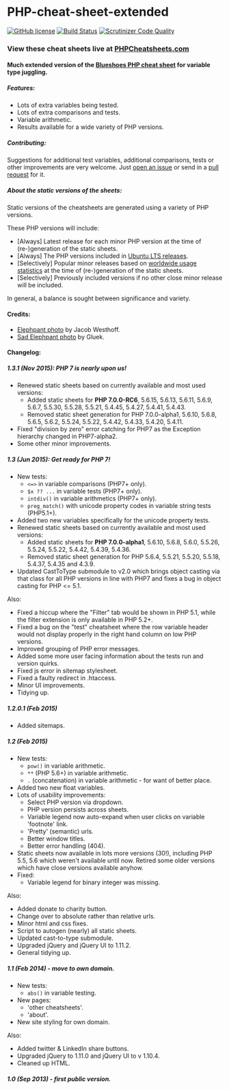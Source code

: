 PHP-cheat-sheet-extended
========================
[![GitHub license](https://img.shields.io/badge/license-GPLv3-blue.svg)](https://raw.githubusercontent.com/jrfnl/PHP-cheat-sheet-extended/master/LICENSE.md)
[![Build Status](https://travis-ci.org/jrfnl/PHP-cheat-sheet-extended.svg?branch=master)](https://travis-ci.org/jrfnl/PHP-cheat-sheet-extended)
[![Scrutinizer Code Quality](https://scrutinizer-ci.com/g/jrfnl/PHP-cheat-sheet-extended/badges/quality-score.png?b=master)](https://scrutinizer-ci.com/g/jrfnl/PHP-cheat-sheet-extended/?branch=master)


### View these cheat sheets live at [PHPCheatsheets.com](http://phpcheatsheets.com/)


#### Much extended version of the [Blueshoes PHP cheat sheet](http://www.blueshoes.org/en/developer/php_cheat_sheet/) for variable type juggling.


##### Features:
* Lots of extra variables being tested.
* Lots of extra comparisons and tests.
* Variable arithmetic.
* Results available for a wide variety of PHP versions.


##### Contributing:
Suggestions for additional test variables, additional comparisons, tests or other improvements are very welcome. Just [open an issue](https://github.com/jrfnl/PHP-cheat-sheet-extended/issues) or send in a [pull request](https://github.com/jrfnl/PHP-cheat-sheet-extended/pulls) for it.


##### About the static versions of the sheets:

Static versions of the cheatsheets are generated using a variety of PHP versions.

These PHP versions will include:
* [Always] Latest release for each minor PHP version at the time of (re-)generation of the static sheets.
* [Always] The PHP versions included in [Ubuntu LTS releases](http://distrowatch.com/table.php?distribution=Ubuntu).
* [Selectively] Popular minor releases based on [worldwide usage statistics](http://w3techs.com/technologies/details/pl-php/all/all) at the time of (re-)generation of the static sheets.
* [Selectively] Previously included versions if no other close minor release will be included.

In general, a balance is sought between significance and variety.


#### Credits:
* [Elephpant photo](http://www.flickr.com/photos/jakobwesthoff/3231273333/) by Jacob Westhoff.
* [Sad Elephpant photo](http://www.flickr.com/photos/gluek/100179589/) by Gluek.


#### Changelog:

##### 1.3.1 (Nov 2015): PHP 7 is nearly upon us!
* Renewed static sheets based on currently available and most used versions:
	- Added static sheets for **PHP 7.0.0-RC6**, 5.6.15, 5.6.13, 5.6.11, 5.6.9, 5.6.7, 5.5.30, 5.5.28, 5.5.21, 5.4.45, 5.4.27, 5.4.41, 5.4.43.
	- Removed static sheet generation for PHP 7.0.0-alpha1, 5.6.10, 5.6.8, 5.6.5, 5.6.2, 5.5.24, 5.5.22, 5.4.42, 5.4.33, 5.4.20, 5.4.11.
* Fixed "division by zero" error catching for PHP7 as the Exception hierarchy changed in PHP7-alpha2.
* Some other minor improvements.


##### 1.3 (Jun 2015): Get ready for PHP 7!
* New tests:
	- `<=>` in variable comparisons (PHP7+ only).
	- `$x ?? ...` in variable tests (PHP7+ only).
	- `intdiv()` in variable arithmetics (PHP7+ only).
	- `preg_match()` with unicode property codes in variable string tests (PHP5.1+).
* Added two new variables specifically for the unicode property tests.
* Renewed static sheets based on currently available and most used versions:
	- Added static sheets for **PHP 7.0.0-alpha1**, 5.6.10, 5.6.8, 5.6.0, 5.5.26, 5.5.24, 5.5.22, 5.4.42, 5.4.39, 5.4.36.
	- Removed static sheet generation for PHP 5.6.4, 5.5.21, 5.5.20, 5.5.18, 5.4.37, 5.4.35 and 4.3.9.
* Updated CastToType submodule to v2.0 which brings object casting via that class for all PHP versions in line with PHP7 and fixes a bug in object casting for PHP <= 5.1.

Also:
* Fixed a hiccup where the "Filter" tab would be shown in PHP 5.1, while the filter extension is only available in PHP 5.2+.
* Fixed a bug on the "test" cheatsheet where the row variable header would not display properly in the right hand column on low PHP versions.
* Improved grouping of PHP error messages.
* Added some more user facing information about the tests run and version quirks.
* Fixed js error in sitemap stylesheet.
* Fixed a faulty redirect in .htaccess.
* Minor UI improvements.
* Tidying up.


##### 1.2.0.1 (Feb 2015)
* Added sitemaps.


##### 1.2 (Feb 2015)
* New tests:
	- `pow()` in variable arithmetic.
	- `**` (PHP 5.6+) in variable arithmetic.
	- `.` (concatenation) in variable arithmetic - for want of better place.
* Added two new float variables.
* Lots of usability improvements:
	- Select PHP version via dropdown.
	- PHP version persists across sheets.
	- Variable legend now auto-expand when user clicks on variable 'footnote' link.
	- 'Pretty' (semantic) urls.
	- Better window titles.
	- Better error handling (404).
* Static sheets now available in lots more versions (30!), including PHP 5.5, 5.6 which weren't available until now. Retired some older versions which have close versions available anyhow.
* Fixed:
	- Variable legend for binary integer was missing.

Also:
* Added donate to charity button.
* Change over to absolute rather than relative urls.
* Minor html and css fixes.
* Script to autogen (nearly) all static sheets.
* Updated cast-to-type submodule.
* Upgraded jQuery and jQuery UI to 1.11.2.
* General tidying up.


##### 1.1 (Feb 2014) - move to own domain.
* New tests:
	- `abs()` in variable testing.
* New pages:
	- 'other cheatsheets'.
	- 'about'.
* New site styling for own domain.

Also:
* Added twitter & LinkedIn share buttons.
* Upgraded jQuery to 1.11.0 and jQuery UI to v 1.10.4.
* Cleaned up HTML.


##### 1.0 (Sep 2013) - first public version.